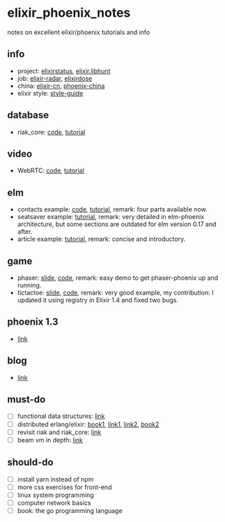 # elixir_phoenix_notes
notes on excellent elixir/phoenix tutorials and info

## info

 * project: [elixirstatus](http://elixirstatus.com/), [elixir.libhunt](https://elixir.libhunt.com/)
 * job: [elixir-radar](http://plataformatec.com.br/elixir-radar/jobs), [elixirdose](http://jobs.elixirdose.com/)
 * china: [elixir-cn](http://elixir-cn.com/), [phoenix-china](https://www.phoenix-china.org/)
 * elixir style: [style-guide](https://github.com/christopheradams/elixir_style_guide)

## database

  * riak_core: [code](https://github.com/gpad/no_slides), [tutorial](https://medium.com/@GPad/create-a-riak-core-application-in-elixir-part-1-41354c1f26c3#.khramm6by)

## video

  * WebRTC: [code](https://github.com/chadbrading/phoenix-webrtc), [tutorial](https://hashrocket.com/blog/posts/implementing-video-chat-in-a-phoenix-application-with-webrtc)
  
## elm

  * contacts example: [code](https://github.com/bigardone/phoenix-and-elm), [tutorial](http://codeloveandboards.com/blog/2017/02/02/phoenix-and-elm-a-real-use-case-pt-1/), remark: four parts available now.
  * seatsaver example: [tutorial](http://www.cultivatehq.com/posts/phoenix-elm-2/), remark: very detailed in elm-phoenix architecture, but some sections are outdated for elm version 0.17 and after.
  * article example: [tutorial](https://medium.com/@diamondgfx/writing-a-full-site-in-phoenix-and-elm-a100804c9499#.io4uh1vwr), remark: concise and introductory.
  
## game

  * phaser: [slide](http://s3.amazonaws.com/erlang-conferences-production/media/files/000/000/083/original/Building_multiplayer_games_with_Phoenix_and_Phaser_by_Keith_Salisbury.pdf?1463046267), [code](https://github.com/ktec/phoenixphaserdemo), remark: easy demo to get phaser-phoenix up and running.
  * tictactoe: [slide](https://speakerdeck.com/ventsislaf/building-multiplayer-real-time-game-with-elixir-and-phoenix), [code](https://github.com/cjen07/tictactoe), remark: very good example, my contribution: I updated it using registry in Elixir 1.4 and fixed two bugs.
  
## phoenix 1.3

* [link](https://elixirforum.com/t/phoenix-v1-3-0-rc-0-released/3947)

## blog

* [link](https://medium.com/elixir-magic/writing-a-blog-engine-in-phoenix-and-elixir-part-11-better-ui-f17f3d7efa85#.bql24g14q)

## must-do
- [ ] functional data structures: [link](https://www.cs.cmu.edu/~rwh/theses/okasaki.pdf)
- [ ] distributed erlang/elixir: [book1](http://shop.oreilly.com/product/0636920024149.do), [link1](http://elixir-lang.org/getting-started/mix-otp/distributed-tasks-and-configuration.html), [link2](http://erlang.org/doc/reference_manual/distributed.html), [book2](https://www.manning.com/books/the-little-elixir-and-otp-guidebook)
- [ ] revisit riak and riak_core: [link](https://github.com/basho/riak_core)
- [ ] beam vm in depth: [link](http://beam-wisdoms.clau.se/en/latest/)

## should-do
- [ ] install yarn instead of npm
- [ ] more css exercises for front-end
- [ ] linux system programming
- [ ] computer network basics
- [ ] book: the go programming language

